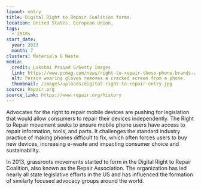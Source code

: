 ```yaml
---
layout: entry
title: Digital Right to Repair Coalition forms.
location: United States, European Union,
tags:
  - 2010s
start_date:
  year: 2013
  month: 7
clusters: Materials & Waste
media:
  credit: Lakshmi Prasad S/Getty Images
  link: https://www.pcmag.com/news/right-to-repair-these-phone-brands-are-easiest-and-hardest-to-fix
  alt: Person wearing gloves removes a cracked screen from a phone.
  thumbnail: /images/uploads/digital-right-to-repair-entry.jpg
source: Repair.org
source_link: https://www.repair.org/history
---
```

Advocates for the right to repair mobile devices are pushing for legislation that would allow consumers to repair their devices independently. The Right to Repair movement seeks to ensure mobile phone users have access to repair information, tools, and parts. It challenges the standard industry practice of making phones difficult to fix, which often forces users to buy new devices, increasing e-waste and impacting consumer choice and sustainability.

In 2013, grassroots movements started to form in the Digital Right to Repair Coalition, also known as the Repair Association. The organization has led nearly all state legislative efforts in the US and has influenced the formation of similarly focused advocacy groups around the world.